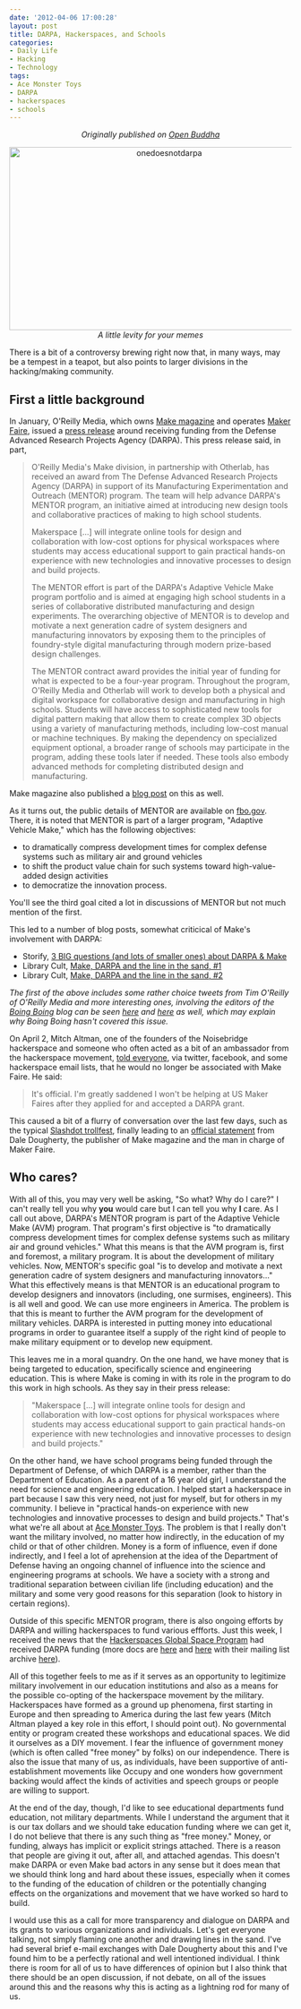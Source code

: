 ```yaml
---
date: '2012-04-06 17:00:28'
layout: post
title: DARPA, Hackerspaces, and Schools
categories:
- Daily Life
- Hacking
- Technology
tags:
- Ace Monster Toys
- DARPA
- hackerspaces
- schools
---
```

<p style="text-align:center"><em>Originally published on <a href="http://www.openbuddha.com/2012/04/06/DARPA-Hackerspaces-and-Schools/">Open Buddha</a></em></p>
<p style="text-align:center"><a href="http://www.flickr.com/photos/albill/6906025358/" title="onedoesnotdarpa by albill, on Flickr"><img src="http://farm8.staticflickr.com/7103/6906025358_c185f6a13a_z.jpg" width="555" height="327" alt="onedoesnotdarpa"></a><br><em>A little levity for your memes</em></p>
There is a bit of a controversy brewing right now that, in many ways, may be a tempest in a teapot, but also points to larger divisions in the hacking/making community. 

## First a little background

In January, O'Reilly Media, which owns [Make magazine](http://makezine.com/) and operates [Maker Faire](http://makerfaire.com/), issued a [press release](http://press.oreilly.com/pub/pr/2962) around receiving funding from the Defense Advanced Research Projects Agency (DARPA). This press release said, in part,

> O'Reilly Media's Make division, in partnership with Otherlab, has received an award from The Defense Advanced Research Projects Agency (DARPA) in support of its Manufacturing Experimentation and Outreach (MENTOR) program. The team will help advance DARPA's MENTOR program, an initiative aimed at introducing new design tools and collaborative practices of making to high school students.
>
> Makerspace [...] will integrate online tools for design and collaboration with low-cost options for physical workspaces where students may access educational support to gain practical hands-on experience with new technologies and innovative processes to design and build projects.
>
> The MENTOR effort is part of the DARPA's Adaptive Vehicle Make program portfolio and is aimed at engaging high school students in a series of collaborative distributed manufacturing and design experiments. The overarching objective of MENTOR is to develop and motivate a next generation cadre of system designers and manufacturing innovators by exposing them to the principles of foundry-style digital manufacturing through modern prize-based design challenges.
>
> The MENTOR contract award provides the initial year of funding for what is expected to be a four-year program. Throughout the program, O'Reilly Media and Otherlab will work to develop both a physical and digital workspace for collaborative design and manufacturing in high schools. Students will have access to sophisticated new tools for digital pattern making that allow them to create complex 3D objects using a variety of manufacturing methods, including low-cost manual or machine techniques. By making the dependency on specialized equipment optional, a broader range of schools may participate in the program, adding these tools later if needed. These tools also embody advanced methods for completing distributed design and manufacturing.

Make magazine also published a [blog post](http://blog.makezine.com/2012/01/19/darpa-mentor-award-to-bring-making-to-education/) on this as well.

As it turns out, the public details of MENTOR are available on [fbo.gov](https://www.fbo.gov/index?s=opportunity&mode=form&id=a36a608239098b6a6a095778bc8a3f19&tab=core&_cview=1). There, it is noted that MENTOR is part of a larger program, "Adaptive Vehicle Make," which has the following objectives:

* to dramatically compress development times for complex defense systems such as military air and ground vehicles 
* to shift the product value chain for such systems toward high-value-added design activities
* to democratize the innovation process. 

You'll see the third goal cited a lot in discussions of MENTOR but not much mention of the first. 

This led to a number of blog posts, somewhat criticical of Make's involvement with DARPA:

* Storify, [3 BIG questions (and lots of smaller ones) about DARPA & Make](http://storify.com/demilit/darpa-and-make-round-up)
* Library Cult, [Make, DARPA and the line in the sand, #1](http://www.librarycult.com/2012/02/make-darpa-one/)
* Library Cult, [Make, DARPA and the line in the sand, #2](http://www.librarycult.com/2012/02/make-darpa-two/)

*The first of the above includes some rather choice tweets from Tim O'Reilly of O'Reilly Media and more interesting ones, involving the editors of the [Boing Boing](http://www.boingboing.net) blog can be seen [here](http://demilit.tumblr.com/post/17324178898/twitterchat-with-boingboing-editors-about-darpa) and [here](http://demilit.tumblr.com/post/17375266397/still-working-on-how-to-wrap-the-head-around) as well, which may explain why Boing Boing hasn't covered this issue.*

On April 2, Mitch Altman, one of the founders of the Noisebridge hackerspace and someone who often acted as a bit of an ambassador from the hackerspace movement, [told everyone](https://twitter.com/maltman23/status/186997470180548609), via twitter, facebook, and some hackerspace email lists, that he would no longer be associated with Make Faire. He said:

> It's official. I'm greatly saddened I won't be helping at US Maker Faires after they applied for and accepted a DARPA grant.

This caused a bit of a flurry of conversation over the last few days, such as the typical [Slashdot trollfest](http://slashdot.org/story/12/04/03/1656224/), finally leading to an [official statement](http://blog.makezine.com/2012/04/04/makerspaces-in-education-and-darpa/) from Dale Dougherty, the publisher of Make magazine and the man in charge of Maker Faire. 

## Who cares?

With all of this, you may very well be asking, "So what? Why do I care?" I can't really tell you why **you** would care but I can tell you why **I** care. As I call out above, DARPA's MENTOR program is part of the Adaptive Vehicle Make (AVM) program. That program's first objective is "to dramatically compress development times for complex defense systems such as military air and ground vehicles." What this means is that the AVM program is, first and foremost, a military program. It is about the development of military vehicles. Now, MENTOR's specific goal "is to develop and motivate a next generation cadre of system designers and manufacturing innovators..." What this effectively means is that MENTOR is an educational program to develop designers and innovators (including, one surmises, engineers). This is all well and good. We can use more engineers in America. The problem is that this is meant to further the AVM program for the development of military vehicles. DARPA is interested in putting money into educational programs in order to guarantee itself a supply of the right kind of people to make military equipment or to develop new equipment. 

This leaves me in a moral quandry. On the one hand, we have money that is being targeted to education, specifically science and engineering education. This is where Make is coming in with its role in the program to do this work in high schools. As they say in their press release:

> "Makerspace [...] will integrate online tools for design and collaboration with low-cost options for physical workspaces where students may access educational support to gain practical hands-on experience with new technologies and innovative processes to design and build projects."

On the other hand, we have school programs being funded through the Department of Defense, of which DARPA is a member, rather than the Department of Education. As a parent of a 16 year old girl, I understand the need for science and engineering education. I helped start a hackerspace in part because I saw this very need, not just for myself, but for others in my community. I believe in "practical hands-on experience with new technologies and innovative processes to design and build projects." That's what we're all about at [Ace Monster Toys](http://www.acemonstertoys). The problem is that I really don't want the military involved, no matter how indirectly, in the education of my child or that of other children. Money is a form of influence, even if done indirectly, and I feel a lot of aprehension at the idea of the Department of Defense having an ongoing channel of influence into the science and engineering programs at schools. We have a society with a strong and traditional separation between civilian life (including education) and the military and some very good reasons for this separation (look to history in certain regions).

Outside of this specific MENTOR program, there is also ongoing efforts by DARPA and willing hackerspaces to fund various effforts. Just this week, I received the news that the [Hackerspaces Global Space Program](http://hackerspaces.org/wiki/Hackerspaces_Global_Space_Program) had received DARPA funding (more docs are [here](https://docs.google.com/document/d/12ZLCbfyd_7ZKgALjZcC63WUVMuNDenwTwiAmUwzz53U/edit) and [here](https://docs.google.com/document/d/1WZC05ncQuQXEPEWORpUNEGUJNEagOlo_Unr5bwINCxI/edit) with their mailing list archive [here](http://lists.hackerspaces.org/pipermail/spaceprogram/)).

All of this together feels to me as if it serves as an opportunity to legitimize military involvement in our education institutions and also as a means for the possible co-opting of the hackerspace movement by the military. Hackerspaces have formed as a ground up phenomena, first starting in Europe and then spreading to America during the last few years (Mitch Altman played a key role in this effort, I should point out). No governmental entity or program created these workshops and educational spaces. We did it ourselves as a DIY movement. I fear the influence of government money (which is often called "free money" by folks) on our independence. There is also the issue that many of us, as individuals, have been supportive of anti-establishment movements like Occupy and one wonders how government backing would affect the kinds of activities and speech groups or people are willing to support. 

At the end of the day, though, I'd like to see educational departments fund education, not military departments. While I understand the argument that it is our tax dollars and we should take education funding where we can get it, I do not believe that there is any such thing as "free money." Money, or funding, always has implicit or explicit strings attached. There is a reason that people are giving it out, after all, and attached agendas. This doesn't make DARPA or even Make bad actors in any sense but it does mean that we should think long and hard about these issues, especially when it comes to the funding of the education of children or the potentially changing effects on the organizations and movement that we have worked so hard to build. 

I would use this as a call for more transparency and dialogue on DARPA and its grants to various organizations and individuals. Let's get everyone talking, not simply flaming one another and drawing lines in the sand. I've had several brief e-mail exchanges with Dale Dougherty about this and I've found him to be a perfectly rational and well intentioned individual. I think there is room for all of us to have differences of opinion but I also think that there should be an open discussion, if not debate, on all of the issues around this and the reasons why this is acting as a lightning rod for many of us.